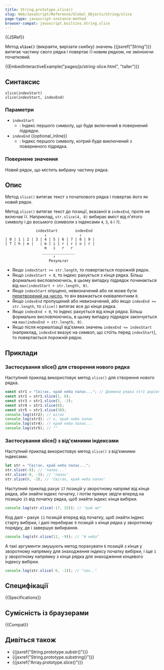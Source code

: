 ```yaml
---
title: String.prototype.slice()
slug: Web/JavaScript/Reference/Global_Objects/String/slice
page-type: javascript-instance-method
browser-compat: javascript.builtins.String.slice
---
```


{{JSRef}}

Метод **`slice()`** (викраяти, вирізати скибку) значень {{jsxref("String")}} витягає частину свого рядка і повертає її новим рядком, не змінюючи початковий.

{{EmbedInteractiveExample("pages/js/string-slice.html", "taller")}}

## Синтаксис

```js-nolint
slice(indexStart)
slice(indexStart, indexEnd)
```

### Параметри

- `indexStart`
  - : Індекс першого символу, що буде включений в повернений підрядок.
- `indexEnd` {{optional_inline}}
  - : Індекс першого символу, котрий буде виключений з поверненого підрядка.

### Повернене значення

Новий рядок, що містить вибрану частину рядка.

## Опис

Метод `slice()` витягає текст з початкового рядка і повертає його як новий рядок.

Метод `slice()` витягає текст до позиції, вказаної в `indexEnd`, проте не включає її. Наприклад, `str.slice(4, 8)` вибирає вміст від п'ятого символу і до восьмого (символи з індексами `4`, `5`, `6` і `7`).

```plain
              indexStart        indexEnd
                  ↓               ↓
| 0 | 1 | 2 | 3 | 4 | 5 | 6 | 7 | 8 | 9 |
| T | h | e |   | m | i | r | r | o | r |
                  m   i   r   r
                 _______________
                      ↑
                    Результат
```

- Якщо `indexStart >= str.length`, то повертається порожній рядок.
- Якщо `indexStart < 0`, то індекс рахується з кінця рядка. Більш формально висловлюючись, в цьому випадку підрядок починається від `max(indexStart + str.length, 0)`.
- Якщо `indexStart` опущено, невизначений або не може бути [перетворений на число](/uk/docs/Web/JavaScript/Reference/Global_Objects/Number#zvedennia-do-chysla), то він вважається еквівалентним `0`.
- Якщо `indexEnd` пропущений або невизначений, або якщо `indexEnd >= str.length`, то `slice()` витягає все до кінця рядка.
- Якщо `indexEnd < 0`, то індекс рахується від кінця рядка. Більш формально висловлюючись, в цьому випадку підрядок закінчується на `max(indexEnd + str.length, 0)`.
- Якщо після нормалізації від'ємних значень `indexEnd <= indexStart` (наприклад, `indexEnd` вказує на символ, що стоїть перед `indexStart`), то повертається порожній рядок.

## Приклади

### Застосування slice() для створення нового рядка

Наступний приклад використовує метод `slice()` для створення нового рядка.

```js
const str1 = "Світає, край неба палає..."; // Довжина рядка str1 дорівнює 26.
const str2 = str1.slice(1, 6);
const str3 = str1.slice(5, -3);
const str4 = str1.slice(8);
const str5 = str1.slice(30);
console.log(str2); // вітає
console.log(str3); // є, край неба палає
console.log(str4); // край неба палає...
console.log(str5); // ""
```

### Застосування slice() з від'ємними індексами

Наступний приклад використовує метод `slice()` з від'ємними індексами.

```js
let str = "Світає, край неба палає...";
str.slice(-8); // 'палає...'
str.slice(-8, -3); // 'палає'
str.slice(0, -3); // 'Світає, край неба палає'
```

Наступний приклад рахує `17` позицій у зворотному напрямі від кінця рядка, аби знайти індекс початку, і потім прямує звідти вперед на позицію `15` від початку рядка, щоб знайти індекс кінця вибірки.

```js
console.log(str.slice(-17, 15)); // "рай не"
```

Код далі – рахує `11` позицій вперед від початку, щоб знайти індекс старту вибірки, і далі перебирає `9` позицій з кінця рядка у зворотному порядку, де і завершує вибирання.

```js
console.log(str.slice(11, -9)); // "й неба"
```

А такі аргументи змушують метод порахувати `6` позицій з кінця у зворотному напрямку для знаходження індексу початку вибірки, і іще `1` у зворотному напрямку з кінця рядка для знаходження кінцевого індексу вибірки.

```js
console.log(str.slice(-6, -1)); // "лає.."
```

## Специфікації

{{Specifications}}

## Сумісність із браузерами

{{Compat}}

## Дивіться також

- {{jsxref("String.prototype.substr()")}}
- {{jsxref("String.prototype.substring()")}}
- {{jsxref("Array.prototype.slice()")}}
